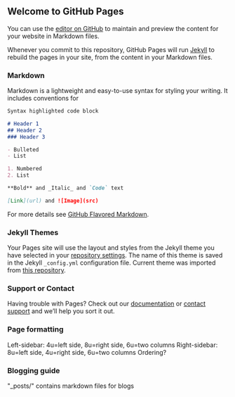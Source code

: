 ## Welcome to GitHub Pages

You can use the [editor on GitHub](https://github.com/chasnew/chasnew.github.io/edit/master/README.md) to maintain and preview the content for your website in Markdown files.

Whenever you commit to this repository, GitHub Pages will run [Jekyll](https://jekyllrb.com/) to rebuild the pages in your site, from the content in your Markdown files.

### Markdown

Markdown is a lightweight and easy-to-use syntax for styling your writing. It includes conventions for

```markdown
Syntax highlighted code block

# Header 1
## Header 2
### Header 3

- Bulleted
- List

1. Numbered
2. List

**Bold** and _Italic_ and `Code` text

[Link](url) and ![Image](src)
```

For more details see [GitHub Flavored Markdown](https://guides.github.com/features/mastering-markdown/).

### Jekyll Themes

Your Pages site will use the layout and styles from the Jekyll theme you have selected in your [repository settings](https://github.com/chasnew/chasnew.github.io/settings). The name of this theme is saved in the Jekyll `_config.yml` configuration file.
Current theme was imported from [this repository](https://github.com/old-jekyll-templates/Ion-Jekyll-Theme).

### Support or Contact

Having trouble with Pages? Check out our [documentation](https://help.github.com/categories/github-pages-basics/) or [contact support](https://github.com/contact) and we’ll help you sort it out.

### Page formatting
Left-sidebar: 4u=left side, 8u=right side, 6u=two columns
Right-sidebar: 8u=left side, 4u=right side, 6u=two columns
Ordering?

### Blogging guide
"_posts/" contains markdown files for blogs
